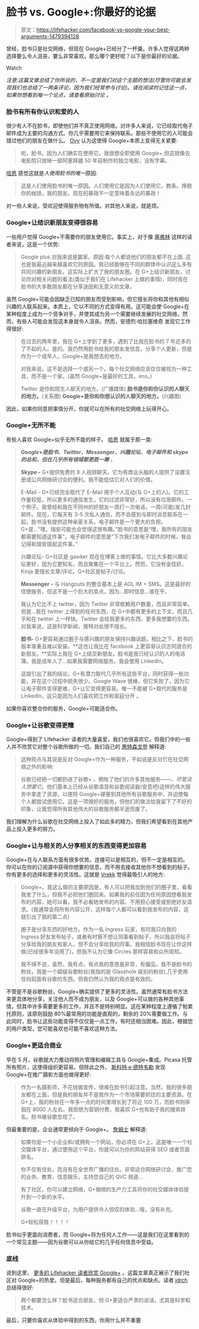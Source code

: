 # 脸书 vs. Google+:你最好的论据

> 原文：<https://lifehacker.com/facebook-vs-google-your-best-arguments-1479394128>

曾经，脸书只是社交网络，但现在 Google+已经分了一杯羹。许多人觉得这两种选择要么令人沮丧，要么非常喜欢。那么哪个更好呢？以下是你最好的论据。

Watch

*注意:这篇文章总结了你所说的，不一定是我们对这个主题的想法(尽管你可能会发现我们也总结了一两条评论，因为我们经常参与讨论)。请在阅读时记住这一点，如果你想看到每一个论点，请查看原始讨论* *。*

### 脸书有所有你认识和爱的人

很少有人不在脸书，即使他们并不真正使用网络。对许多人来说，它已经取代电子邮件成为主要的沟通方式。你几乎需要用它来保持联系。那些不使用它的人可能会错过他们的朋友在做什么。 [Ovy](http://ovy.kinja.com/) 认为这使得 Google+本质上变得无关紧要:

> 呃，脸书。因为人们确实在使用它。我很想全职使用 Google+,但这就像去电影院只放映一部阿塞拜疆 50 年前制作的独立电影，没有字幕。

[哈恩](http://hahn.kinja.com/) 感觉这就是*人使用脸书的唯一*原因:

> 这是人们使用脸书的唯一原因。人们使用它是因为人们使用它。教条。挣脱你的枷锁，我的朋友。现在的暴政不一定意味着永远的暴政！

对一些人来说，受欢迎使得服务物有所值。对其他人来说，就是烦。

### Google+让结识新朋友变得很容易

一些用户觉得 Google+不需要你的朋友使用它。事实上，对于像 [塞弗林](http://severin.kinja.com/) 这样的读者来说，这是一个优势:

> Google plus 对我来说是赢家。原因:每个人都说他们的朋友都不在上面..这也是我最近越来越喜欢它的原因。我已经能够在不同的群体中认识这么多有共同兴趣的新朋友。这实际上扩大了我的朋友圈。在 G+上结识新朋友，讨论你对相关问题的看法(类似于我们在 Lifehacker 上做的事情)，同时我在脸书的大多数朋友都在分享迷因和无意义的文章。

虽然 Google+可能会因缺乏已知的朋友而受到影响，但它擅长将你和其他有相似兴趣的人联系起来。本质上，它以不同的方式变得有用。这可能会使 Google+在某种程度上成为一个竞争对手，并使其成为另一个需要继续发展的社交网络，然而，有些人可能会发现这本身就令人沮丧。然而，安德烈·哈拉塞维奇 发现它工作得很好:

> 在过去的两年里，我在 G+上学到了更多，遇到了比我在脸书的 7 年还多的了不起的人。是的。我仍然用脸书给我的朋友发信息，分享个人更新，但是作为一个成年人，Google+是我想去的地方。
> 
> 对我来说，这不是选择一个或另一个。每个社交网络应该仅仅被视为一种工具，而不是一个家。(虽然 Google+是最好的工具，imo。)
> 
> Twitter 是你和陌生人聊天的地方。(广播媒体)
> **脸书是你和你认识的人聊天的地方。**(关系图)
> **Google+是你和你想认识的人聊天的地方。**(兴趣图)

因此，如果你同意把事情分开，你就可以在所有的社交网络上玩得开心。

### Google+无所不能

有些人喜欢 Google+似乎无所不能的样子。 [哈恩](http://hahn.kinja.com/) 就属于那一类:

> ***Google+是脸书、Twitter、Messenger、兴趣论坛、电子邮件和 skype 的总和，但在几乎所有领域都更胜一筹*** 。
> 
> **Skype -** G+提供免费的 8 人视频聊天。它为有商业头脑的人提供了设置注册或公共网络研讨会的便利。我不能低估它对人们的价值。
> 
> E-Mail - G+已经完全取代了 E-Mail 用于个人互动(与 G+上的人)。它的工作量较低，所以更多的通信发生，它的过滤非常好，所以没有垃圾邮件。一个例子。我曾经和我在不同州的好朋友一周打一次电话，一周(可能)发几封邮件。现在，它每天有 3-5 次私人通信，而不会感到与即时消息联系在一起。脸书没有提供这种亲密关系，电子邮件是一个更大的负担。G+是...“嘿，瑞安可能也会觉得这很有趣。”脸书的意思是“嘿，我所有的朋友都需要知道这件事”，电子邮件的意思是“下次我们发电子邮件的时候，我会记得和瑞安提起这件事。”
> 
> 兴趣论坛- G+社区是 gawker 现在在博客上做的事情。它比大多数兴趣论坛更好，因为它更知名，而且聚集在一个平台上。然而，它没有金佳好。Kinja 更擅长文章/评论。G+社区是帖子/讨论。
> 
> **Messenger -** 与 Hangouts 的整合基本上是 AOL IM + SMS。这是最好的信使服务，但这不是一个巨大的卖点，因为...即时信息...谁在乎。
> 
> 我认为它比不上 twitter，因为 Twitter 非常依赖用户数量，而且非常简单。但是...我在 twitter 上得到的任何东西，在 G+中都有更多的上下文，而且几乎和在 twitter 上一样快。Twitter 会给我更多的东西，更多我想要的东西。对我来说，这是科学新闻，推特对此很不擅长。
> 
> **脸书-** G+更容易通过圈子与感兴趣的朋友保持兴趣话题。相比之下，脸书的版本笨重且难以安装。**这也让我比在 facebook 上更容易认识志同道合的新朋友。**实际上我在 G+上结交新朋友。脸书是我已经认识的人的电话簿。我是成年人了...如果我需要网络服务，我会使用 LinkedIn。
> 
> 这就引出了我的结论。G+有潜力取代几乎所有这些平台，同时获得一些功能，并在这个过程中损失很少。Google Wave 很棒，但它失败了，因为它让电子邮件变得更难，G+让它变得更容易。唯一不能被 G+取代的服务是 LinkedIn，这只是因为人们喜欢把工作和家庭分开 。

如果你喜欢整合你的服务，Google+可能适合你。

### Google+让谷歌变得更糟

Google+得到了 Lifehacker 读者的大量喜爱，我们也很喜欢它。但我们中的一些人并不欣赏它对整个谷歌所做的一切。我们自己的 [惠特森戈登](http://whitsongordon.kinja.com/) 解释道:

> 这种观点与其说是反对 Google+作为一种服务，不如说是反对它在社交网络之外的影响:
> 
> 谷歌已经把一切都扔进了谷歌+ ，牺牲了他们的许多其他服务——*，尽管没人想要它*。他们基本上已经从谷歌语音和谷歌阅读器(安息吧)这样的伟大服务中拿走了资源，以便将 Google+硬塞到其他所有谷歌服务中，并迫使每个人都尝试使用它。这是一项很好的服务，但他们的做法给我留下了不好的印象，让我觉得所有其他伟大的谷歌服务都半途而废了。

我们理解为什么谷歌在社交网络上投入了如此多的精力，但我们希望看到在其他产品上投入更多的努力。

### Google+让与相关的人分享相关的东西变得更加容易

Google+在与人联系方面有很多优势。连接可以是相互的，但不一定是相互的。你可以在你的订阅源中获得你想要的信息，而不用去接收其他你不想看到的帖子。你有更多的选择和更多的灵活性。这就是 [Vrekk](http://vrekk.kinja.com/) 觉得最吸引人的地方:

> Google+。我这么做的主要原因是，有人可以把我加到他们的圈子里，看看我发了什么，但我不必把他们圈回来。如果我的前任因为任何原因想看我发布的内容，她可以看，我不必看她发布的内容。不用担心接受或拒绝好友请求。(我通常会将所有内容公开，这样每个人都可以看到我发布的内容，这就引出了我的第二点)
> 
> 圈子是分享东西的好地方。作为一名 Ingress 玩家，有时我只向我的 Ingress 好友发布帖子，或者有时我不想让同事看到帖子，所以我会将帖子分享给我的朋友和家人，但不会分享给我的同事。我相信脸书现在让你这样做(已经很多年没用了)，但我不认为它像 Circles 那样容易和众所周知。
> 
> 我不得不说，虽然，我有点，有点我的意思是非常，有偏见。我不是脸书的粉丝，我是一个超级谷歌粉丝(我指的是 Glasshole 级别的粉丝),几乎使用任何前面有谷歌的东西。但我仍然认为我的观点是有效的。

不管是不是谷歌粉丝，Google+确实提供了更多的灵活性。虽然通常有脸书方法来更具体地分享，关注他人而不成为朋友，以及 Google+可以做的各种其他事情，但其中许多需要更多的工作，并且不是特别明显。这在某种程度上遵循了帕累托原则，该原则鼓励 80%最常用的功能是直观的，剩余的 20%需要做工作。与此同时，脸书让这些功能变得不仅仅是一点工作，有时还相当困难。因此，根据您的用户类型，您可能喜欢也可能不喜欢这种方法。

### Google+更适合商业

早在 5 月，谷歌就大力推动将照片管理和编辑工具与 Google+集成。Picasa 托管所有照片，这使得组织更容易。但除此之外， [斯科特·e·德特韦勒](http://sdetweiler.kinja.com/) 发现 Google+在推广摄影方面也做得更好:

> 作为一名摄影师，不花钱做宣传，很难在脸书引起注意。当然，我的很多朋友都在上面，但是我的朋友并不是我作为一个市场需要抓住的主要资源。在 G+上，我的粉丝在一年多一点的时间里增长到了将近 100 万，而脸书则徘徊在 8000 人左右。我拒绝为营销付费，我喜欢 G+也有助于我的搜索排名。脸书被谷歌忽视了。

但最重要的是，企业通常更倾向于 Google+。 [詹姆士](http://jfierce.kinja.com/) 解释道:

> 如果你是一个小企业和/或拥有一个网站，你必须在 G+上。这是唯一一个社交媒体平台，通过使用这个平台，你就可以为你的网站获得 SEO 或者页面排名。
> 
> 你不仅有住处，而且有在全世界广播的住处。非常适合网络研讨会，推广您的业务、教育、信息娱乐，主持您自己的 QVC 频道...
> 
> 有了社区，你可以建立网络，G+捆绑的生产力工具将你的社交媒体体验提升到一个新的水平。
> 
> 谷歌一直在升级平台，为用户提供令人惊叹的体验...哦，没有补充。
> 
> G+轻松获胜！！！！

脸书似乎更面向消费者，而 Google+将为任何人工作——这是我们在这里看到的一个常见主题——因为谷歌可以从你给它的几乎任何信息中受益。

### 底线

说到这里， [更多的 Lifehacker 读者欣赏 Google+](https://lifehacker.com/whats-your-social-network-of-choice-5994062) 。这篇文章真正展示了我们社区对 Google+的热爱。但是最后，每种服务都有自己的优点和缺点。读者 [jdrch](http://jdrch.kinja.com/) 总结得很好:

> 两个都要怎么样？脸书适合朋友，但 G+更适合严肃的谈话，尤其是科学和技术。

最后，只要你喜欢从体验中得到的东西，你用什么并不重要